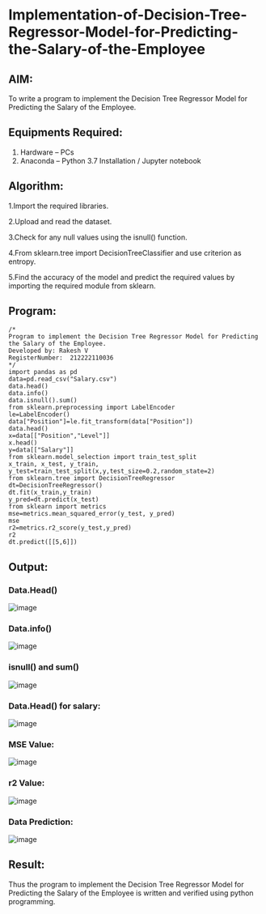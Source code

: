 # Implementation-of-Decision-Tree-Regressor-Model-for-Predicting-the-Salary-of-the-Employee

## AIM:
To write a program to implement the Decision Tree Regressor Model for Predicting the Salary of the Employee.

## Equipments Required:
1. Hardware – PCs
2. Anaconda – Python 3.7 Installation / Jupyter notebook

## Algorithm:
1.Import the required libraries.

2.Upload and read the dataset.

3.Check for any null values using the isnull() function.

4.From sklearn.tree import DecisionTreeClassifier and use criterion as entropy.

5.Find the accuracy of the model and predict the required values by importing the required module from sklearn. 

## Program:
```
/*
Program to implement the Decision Tree Regressor Model for Predicting the Salary of the Employee.
Developed by: Rakesh V
RegisterNumber:  212222110036
*/
import pandas as pd
data=pd.read_csv("Salary.csv")
data.head()
data.info()
data.isnull().sum()
from sklearn.preprocessing import LabelEncoder
le=LabelEncoder()
data["Position"]=le.fit_transform(data["Position"])
data.head()
x=data[["Position","Level"]]
x.head()
y=data[["Salary"]]
from sklearn.model_selection import train_test_split
x_train, x_test, y_train, y_test=train_test_split(x,y,test_size=0.2,random_state=2)
from sklearn.tree import DecisionTreeRegressor
dt=DecisionTreeRegressor()
dt.fit(x_train,y_train)
y_pred=dt.predict(x_test)
from sklearn import metrics
mse=metrics.mean_squared_error(y_test, y_pred)
mse
r2=metrics.r2_score(y_test,y_pred)
r2
dt.predict([[5,6]])
```

## Output:
### Data.Head()
![image](https://github.com/22008650/Implementation-of-Decision-Tree-Regressor-Model-for-Predicting-the-Salary-of-the-Employee/assets/122548204/97df3724-f557-487f-a1c7-8133ec94acf5)
### Data.info()
![image](https://github.com/22008650/Implementation-of-Decision-Tree-Regressor-Model-for-Predicting-the-Salary-of-the-Employee/assets/122548204/a20a17f9-6a7c-4455-b3e1-2e8cebbf7947)
### isnull() and sum()
![image](https://github.com/22008650/Implementation-of-Decision-Tree-Regressor-Model-for-Predicting-the-Salary-of-the-Employee/assets/122548204/a27f92d2-0aa4-4ae6-9a7a-ba7f27327890)
### Data.Head() for salary:
![image](https://github.com/22008650/Implementation-of-Decision-Tree-Regressor-Model-for-Predicting-the-Salary-of-the-Employee/assets/122548204/ca9e940c-44ee-42eb-bb35-df88b05fd65c)
### MSE Value:
![image](https://github.com/22008650/Implementation-of-Decision-Tree-Regressor-Model-for-Predicting-the-Salary-of-the-Employee/assets/122548204/8e759f19-abd2-4e41-94c0-3edbccc6104c)
### r2 Value:
![image](https://github.com/22008650/Implementation-of-Decision-Tree-Regressor-Model-for-Predicting-the-Salary-of-the-Employee/assets/122548204/d8f2a1a3-5083-4d77-8c8b-8d795cbd8c0b)
### Data Prediction:
![image](https://github.com/22008650/Implementation-of-Decision-Tree-Regressor-Model-for-Predicting-the-Salary-of-the-Employee/assets/122548204/0c020faa-c263-41eb-86cd-b9c1e569376a)


## Result:
Thus the program to implement the Decision Tree Regressor Model for Predicting the Salary of the Employee is written and verified using python programming.
